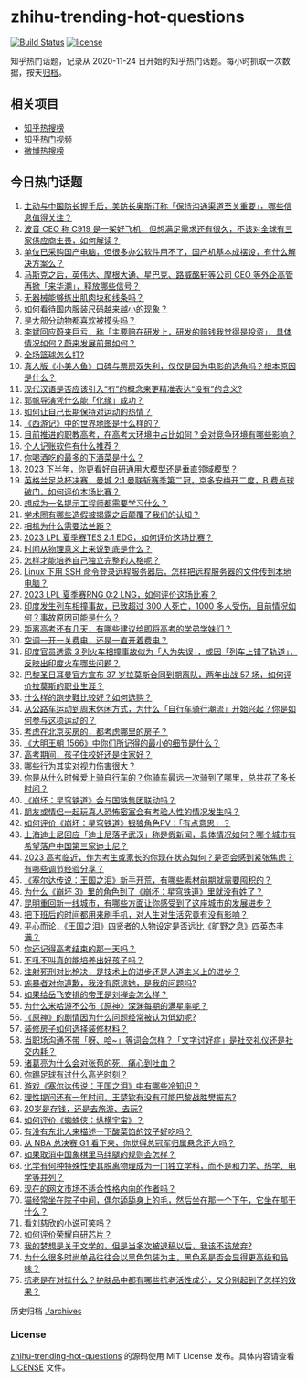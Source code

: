 # zhihu-trending-hot-questions

[![Build Status](https://github.com/justjavac/zhihu-trending-hot-questions/workflows/ci/badge.svg?branch=master)](https://github.com/justjavac/zhihu-trending-hot-questions/actions)
[![license](https://img.shields.io/github/license/justjavac/zhihu-trending-hot-questions)](https://github.com/justjavac/zhihu-trending-hot-questions/blob/master/LICENSE)

知乎热门话题，记录从 2020-11-24
日开始的知乎热门话题。每小时抓取一次数据，按天[归档](./archives)。

## 相关项目

- [知乎热搜榜](https://github.com/justjavac/zhihu-trending-top-search)
- [知乎热门视频](https://github.com/justjavac/zhihu-trending-hot-video)
- [微博热搜榜](https://github.com/justjavac/weibo-trending-hot-search)

## 今日热门话题

<!-- BEGIN -->
<!-- 最后更新时间 Sun Jun 04 2023 07:09:58 GMT+0800 (China Standard Time) -->

1. [主动与中国防长握手后，美防长奥斯汀称「保持沟通渠道至关重要」，哪些信息值得关注？](https://www.zhihu.com/question/604590355)
1. [波音 CEO 称 C919 是一架好飞机，但想满足需求还有很久，不该对全球有三家供应商生畏，如何解读？](https://www.zhihu.com/question/604411935)
1. [单位已采购国产电脑，但很多办公软件用不了，国产机基本成摆设，有什么解决方案么？](https://www.zhihu.com/question/511544506)
1. [马斯克之后，英伟达、摩根大通、星巴克、路威酩轩等公司 CEO 等外企高管再掀「来华潮」，释放哪些信号？](https://www.zhihu.com/question/604506301)
1. [无器械能够练出肌肉块和线条吗？](https://www.zhihu.com/question/600261640)
1. [如何看待国内服装尺码越来越小的现象？](https://www.zhihu.com/question/499028779)
1. [是大部分动物都喜欢被摸头吗？](https://www.zhihu.com/question/442523187)
1. [李斌回应蔚来巨亏，称「主要赔在研发上，研发的赔钱我觉得是投资」，具体情况如何？蔚来发展前景如何？](https://www.zhihu.com/question/602722590)
1. [全场篮球怎么打?](https://www.zhihu.com/question/326680664)
1. [真人版《小美人鱼》口碑与票房双失利，仅仅是因为电影的选角吗？根本原因是什么？](https://www.zhihu.com/question/603607588)
1. [现代汉语是否应该引入“冇”的概念来更精准表达“没有”的含义?](https://www.zhihu.com/question/604176704)
1. [郭帆导演凭什么能「化缘」成功？](https://www.zhihu.com/question/581527683)
1. [如何让自己长期保持对运动的热情？](https://www.zhihu.com/question/603814208)
1. [《西游记》中的世界地图是什么样的？](https://www.zhihu.com/question/37555090)
1. [目前推进的职教高考，在高考大环境中占比如何？会对竞争环境有哪些影响？](https://www.zhihu.com/question/604528355)
1. [个人记账软件有什么推荐？](https://www.zhihu.com/question/533098339)
1. [你喝酒吃的最多的下酒菜是什么？](https://www.zhihu.com/question/558695047)
1. [2023 下半年，你更看好自研通用大模型还是垂直领域模型？](https://www.zhihu.com/question/604222334)
1. [英格兰足总杯决赛，曼城 2:1 曼联斩赛季第二冠，京多安梅开二度，B 费点球破门，如何评价本场比赛？](https://www.zhihu.com/question/604629595)
1. [想成为一名提示工程师都需要学习什么？](https://www.zhihu.com/question/593938418)
1. [学术圈有哪些造假被揭露之后颠覆了我们的认知？](https://www.zhihu.com/question/441393440)
1. [相机为什么需要法兰距？](https://www.zhihu.com/question/564678349)
1. [2023 LPL 夏季赛TES 2:1 EDG，如何评价这场比赛？](https://www.zhihu.com/question/604601328)
1. [时间从物理意义上来说到底是什么？](https://www.zhihu.com/question/604526565)
1. [怎样才能培养自己独立完整的人格呢？](https://www.zhihu.com/question/383343837)
1. [Linux 下用 SSH 命令登录远程服务器后，怎样把远程服务器的文件传到本地电脑？](https://www.zhihu.com/question/20087171)
1. [2023 LPL 夏季赛RNG 0:2 LNG，如何评价这场比赛？](https://www.zhihu.com/question/604595425)
1. [印度发生列车相撞事故，已致超过 300 人死亡，1000 多人受伤，目前情况如何？事故原因可能是什么？](https://www.zhihu.com/question/604551488)
1. [距离高考还有几天，有哪些建议给即将高考的学弟学妹们？](https://www.zhihu.com/question/461994623)
1. [空调一开一关费电，还是一直开着费电？](https://www.zhihu.com/question/285831334)
1. [印度官员透露 3 列火车相撞事故似为「人为失误」，或因「列车上错了轨道」，反映出印度火车哪些问题？](https://www.zhihu.com/question/604600276)
1. [巴黎圣日耳曼官方宣布 37 岁拉莫斯合同到期离队，两年出战 57 场，如何评价拉莫斯的职业生涯？](https://www.zhihu.com/question/604566341)
1. [什么样的跑步鞋比较好？如何选购？](https://www.zhihu.com/question/19937281)
1. [从公路车运动到周末休闲方式，为什么「自行车骑行潮流」开始兴起？你是如何参与这项运动的？](https://www.zhihu.com/question/603622247)
1. [考虑在北京买房的，都考虑哪里的房子？](https://www.zhihu.com/question/452857081)
1. [《大明王朝 1566》中你们所记得的最小的细节是什么？](https://www.zhihu.com/question/603826224)
1. [高考期间，孩子住校好还是住家好？](https://www.zhihu.com/question/603971061)
1. [哪些行为其实对视力伤害很大？](https://www.zhihu.com/question/472927378)
1. [你是从什么时候爱上骑自行车的？你骑车最远一次骑到了哪里，总共花了多长时间？](https://www.zhihu.com/question/603621804)
1. [《崩坏：星穹铁道》会与国铁集团联动吗？](https://www.zhihu.com/question/604565928)
1. [朋友或情侣一起玩真人恐怖密室会有考验人性的情况发生吗？](https://www.zhihu.com/question/342169389)
1. [如何评价《崩坏：星穹铁道》银狼角色PV：「有点意思」？](https://www.zhihu.com/question/604408377)
1. [上海迪士尼回应「迪士尼落子武汉」称是假新闻，具体情况如何？哪个城市有希望落户中国第三家迪士尼？](https://www.zhihu.com/question/604556644)
1. [2023 高考临近，作为考生或家长的你现在状态如何？是否会感到紧张焦虑？有哪些调节经验分享？](https://www.zhihu.com/question/604554083)
1. [《塞尔达传说：王国之泪》新手开荒，有哪些素材前期就需要囤积的？](https://www.zhihu.com/question/601662391)
1. [为什么《崩坏 3》里的角色到了《崩坏：星穹铁道》里就没有姓了？](https://www.zhihu.com/question/602795318)
1. [昆明重回新一线城市，有哪些方面让你感受到了这座城市的发展进步？](https://www.zhihu.com/question/604189487)
1. [把下班后的时间都用来刷手机，对人生对生活究竟有没有影响？](https://www.zhihu.com/question/598823194)
1. [平心而论，《王国之泪》四贤者的人物设定是否远比《旷野之息》四英杰丰满？](https://www.zhihu.com/question/604201885)
1. [你还记得高考结束的那一天吗？](https://www.zhihu.com/question/604508555)
1. [不吼不叫真的能培养出好孩子吗？](https://www.zhihu.com/question/590640899)
1. [注射死刑对比枪决，是技术上的进步还是人道主义上的进步？](https://www.zhihu.com/question/479274751)
1. [施暴者对你道歉，我没有原谅她，是我的问题吗?](https://www.zhihu.com/question/602078812)
1. [如果给岳飞安排的帝王是刘禅会怎么样？](https://www.zhihu.com/question/547840158)
1. [为什么米哈游不公布《原神》深渊每期的满星率呢？](https://www.zhihu.com/question/604339495)
1. [《原神》的剧情因为什么问题经常被认为低幼呢?](https://www.zhihu.com/question/599299119)
1. [装修房子如何选择装修材料？](https://www.zhihu.com/question/20436576)
1. [当职场沟通不带「呀、哈~」等词会怎样？「文字讨好症」是社交礼仪还是社交内耗？](https://www.zhihu.com/question/603825519)
1. [诸葛亮为什么会对张苞的死，痛心到吐血？](https://www.zhihu.com/question/602162906)
1. [你踢足球有过什么高光时刻？](https://www.zhihu.com/question/440022174)
1. [游戏《塞尔达传说：王国之泪》中有哪些冷知识？](https://www.zhihu.com/question/599712014)
1. [理性提问还有一年时间，王楚钦有没有可能巴黎战胜樊振东?](https://www.zhihu.com/question/604334256)
1. [20岁是存钱，还是去旅游、去玩?](https://www.zhihu.com/question/604133902)
1. [如何评价《蜘蛛侠：纵横宇宙》？](https://www.zhihu.com/question/604207622)
1. [有没有东北人来描述一下酸菜馅的饺子好吃吗？](https://www.zhihu.com/question/604399515)
1. [从 NBA 总决赛 G1 看下来，你觉得总冠军归属悬念还大吗？](https://www.zhihu.com/question/604393598)
1. [如果取消中国象棋里马绊腿的规则会怎样？](https://www.zhihu.com/question/604075483)
1. [化学有何种特殊性使其脱离物理成为一门独立学科，而不是和力学、热学、电学等并列？](https://www.zhihu.com/question/599287344)
1. [现在的网文市场不适合性格内向的作者吗？](https://www.zhihu.com/question/505310524)
1. [猫经常坐在院子中间，偶尔舔舔身上的毛，然后坐在那一个下午，它坐在那干什么？](https://www.zhihu.com/question/603451215)
1. [看刘慈欣的小说可笑吗？](https://www.zhihu.com/question/601783884)
1. [如何评价荣耀自研芯片？](https://www.zhihu.com/question/604270829)
1. [我的梦想是关于文学的，但是当多次被退稿以后，我该不该放弃?](https://www.zhihu.com/question/604011027)
1. [为什么很多时尚单品往往会以黑色包装为主，黑色系是否会显得更高级和品味？](https://www.zhihu.com/question/597701927)
1. [抗老是在对抗什么？护肤品中都有哪些抗老活性成分，又分别起到了怎样的效果？](https://www.zhihu.com/question/604009647)

<!-- END -->

历史归档 [./archives](./archives)

### License

[zhihu-trending-hot-questions](https://github.com/justjavac/zhihu-trending-hot-questions)
的源码使用 MIT License 发布。具体内容请查看 [LICENSE](./LICENSE) 文件。
